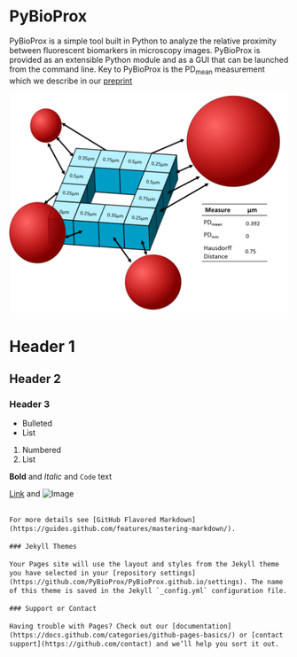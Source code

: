 # PyBioProx

PyBioProx is a simple tool built in Python to analyze the relative proximity between fluorescent biomarkers in microscopy images.
PyBioProx is provided as an extensible Python module and as a GUI that can be launched from the command line. Key to PyBioProx is the
PD<sub>mean</sub> measurement which we describe in our [preprint](url) 

![](images/pybioprox-explanation.png)

# Header 1
## Header 2
### Header 3

- Bulleted
- List

1. Numbered
2. List

**Bold** and _Italic_ and `Code` text

[Link](url) and ![Image](src)
```

For more details see [GitHub Flavored Markdown](https://guides.github.com/features/mastering-markdown/).

### Jekyll Themes

Your Pages site will use the layout and styles from the Jekyll theme you have selected in your [repository settings](https://github.com/PyBioProx/PyBioProx.github.io/settings). The name of this theme is saved in the Jekyll `_config.yml` configuration file.

### Support or Contact

Having trouble with Pages? Check out our [documentation](https://docs.github.com/categories/github-pages-basics/) or [contact support](https://github.com/contact) and we’ll help you sort it out.
